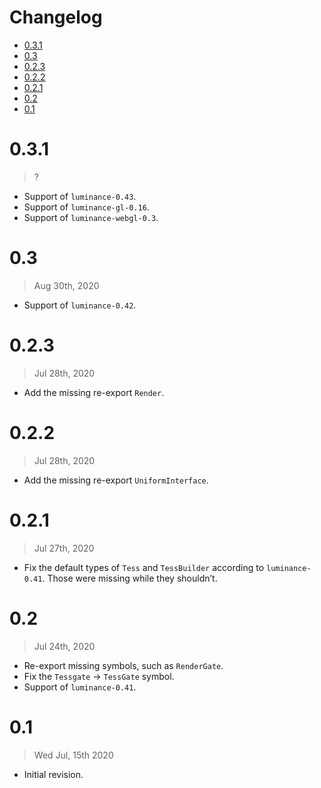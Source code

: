 # Changelog

<!-- vim-markdown-toc GFM -->

* [0.3.1](#031)
* [0.3](#03)
* [0.2.3](#023)
* [0.2.2](#022)
* [0.2.1](#021)
* [0.2](#02)
* [0.1](#01)

<!-- vim-markdown-toc -->

# 0.3.1

> ?

- Support of `luminance-0.43`.
- Support of `luminance-gl-0.16`.
- Support of `luminance-webgl-0.3`.

# 0.3

> Aug 30th, 2020

- Support of `luminance-0.42`.

# 0.2.3

> Jul 28th, 2020

- Add the missing re-export `Render`.

# 0.2.2

> Jul 28th, 2020

- Add the missing re-export `UniformInterface`.

# 0.2.1

> Jul 27th, 2020

- Fix the default types of `Tess` and `TessBuilder` according to `luminance-0.41`. Those were
  missing while they shouldn’t.

# 0.2

> Jul 24th, 2020

- Re-export missing symbols, such as `RenderGate`.
- Fix the `Tessgate` -> `TessGate` symbol.
- Support of `luminance-0.41`.

# 0.1

> Wed Jul, 15th 2020

- Initial revision.
